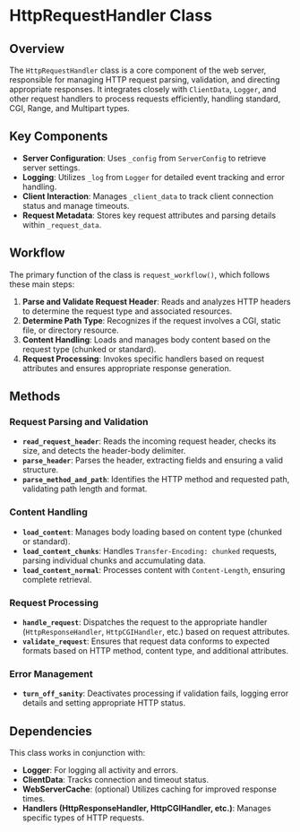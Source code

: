 
# HttpRequestHandler Class

## Overview
The `HttpRequestHandler` class is a core component of the web server, responsible for managing HTTP request parsing, validation, and directing appropriate responses. It integrates closely with `ClientData`, `Logger`, and other request handlers to process requests efficiently, handling standard, CGI, Range, and Multipart types.

## Key Components
- **Server Configuration**: Uses `_config` from `ServerConfig` to retrieve server settings.
- **Logging**: Utilizes `_log` from `Logger` for detailed event tracking and error handling.
- **Client Interaction**: Manages `_client_data` to track client connection status and manage timeouts.
- **Request Metadata**: Stores key request attributes and parsing details within `_request_data`.

## Workflow
The primary function of the class is `request_workflow()`, which follows these main steps:
1. **Parse and Validate Request Header**: Reads and analyzes HTTP headers to determine the request type and associated resources.
2. **Determine Path Type**: Recognizes if the request involves a CGI, static file, or directory resource.
3. **Content Handling**: Loads and manages body content based on the request type (chunked or standard).
4. **Request Processing**: Invokes specific handlers based on request attributes and ensures appropriate response generation.

## Methods

### Request Parsing and Validation
- **`read_request_header`**: Reads the incoming request header, checks its size, and detects the header-body delimiter.
- **`parse_header`**: Parses the header, extracting fields and ensuring a valid structure.
- **`parse_method_and_path`**: Identifies the HTTP method and requested path, validating path length and format.

### Content Handling
- **`load_content`**: Manages body loading based on content type (chunked or standard).
- **`load_content_chunks`**: Handles `Transfer-Encoding: chunked` requests, parsing individual chunks and accumulating data.
- **`load_content_normal`**: Processes content with `Content-Length`, ensuring complete retrieval.

### Request Processing
- **`handle_request`**: Dispatches the request to the appropriate handler (`HttpResponseHandler`, `HttpCGIHandler`, etc.) based on request attributes.
- **`validate_request`**: Ensures that request data conforms to expected formats based on HTTP method, content type, and additional attributes.

### Error Management
- **`turn_off_sanity`**: Deactivates processing if validation fails, logging error details and setting appropriate HTTP status.

## Dependencies
This class works in conjunction with:
- **Logger**: For logging all activity and errors.
- **ClientData**: Tracks connection and timeout status.
- **WebServerCache**: (optional) Utilizes caching for improved response times.
- **Handlers (HttpResponseHandler, HttpCGIHandler, etc.)**: Manages specific types of HTTP requests.
